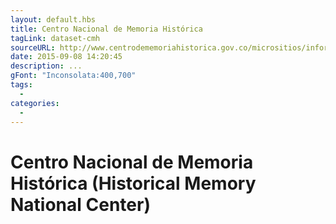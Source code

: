 ```yaml
---
layout: default.hbs
title: Centro Nacional de Memoria Histórica
tagLink: dataset-cmh
sourceURL: http://www.centrodememoriahistorica.gov.co/micrositios/informeGeneral/basesDatos.html
date: 2015-09-08 14:20:45
description: ...
gFont: "Inconsolata:400,700"
tags:
  -
categories:
  -
---
```

# Centro Nacional de Memoria Histórica (Historical Memory National Center)

